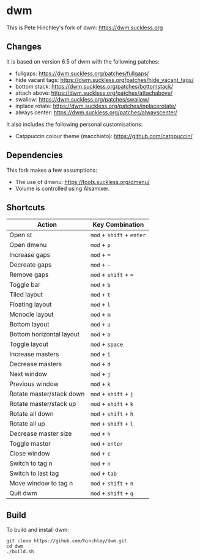 # dwm
This is Pete Hinchley's fork of dwm: https://dwm.suckless.org

## Changes
It is based on version 6.5 of dwm with the following patches:
- fullgaps: https://dwm.suckless.org/patches/fullgaps/
- hide vacant tags: https://dwm.suckless.org/patches/hide_vacant_tags/
- bottom stack: https://dwm.suckless.org/patches/bottomstack/
- attach above: https://dwm.suckless.org/patches/attachabove/
- swallow: https://dwm.suckless.org/patches/swallow/
- inplace rotate: https://dwm.suckless.org/patches/inplacerotate/
- always center: https://dwm.suckless.org/patches/alwayscenter/

It also includes the following personal customisations:
- Catppuccin colour theme (macchiato): https://github.com/catppuccin/

## Dependencies
This fork makes a few assumptions:
- The use of dmenu: https://tools.suckless.org/dmenu/
- Volume is controlled using Alsamixer.

## Shortcuts
Action                   | Key Combination
---                      | ---
Open st                  | `mod` + `shift` + `enter`
Open dmenu               | `mod` + `p`
Increase gaps            | `mod` + `=`
Decreate gaps            | `mod` + `-`
Remove gaps              | `mod` + `shift` + `=`
Toggle bar               | `mod` + `b`
Tiled layout             | `mod` + `t`
Floating layout          | `mod` + `l`
Monocle layout           | `mod` + `m`
Bottom layout            | `mod` + `u`
Bottom horizontal layout | `mod` + `o`
Toggle layout            | `mod` + `space`
Increase masters         | `mod` + `i`
Decrease masters         | `mod` + `d`
Next window              | `mod` + `j`
Previous window          | `mod` + `k`
Rotate master/stack down | `mod` + `shift` + `j`
Rotate master/stack up   | `mod` + `shift` + `k`
Rotate all down          | `mod` + `shift` + `h`
Rotate all up            | `mod` + `shift` + `l`
Decrease master size     | `mod` + `h`
Toggle master            | `mod` + `enter`
Close window             | `mod` + `c`
Switch to tag n          | `mod` + `n`
Switch to last tag       | `mod` + `tab`
Move window to tag n     | `mod` + `shift` + `n`
Quit dwm                 | `mod` + `shift` + `q`

## Build
To build and install dwm:

```
git clone https://gihub.com/hinchley/dwm.git
cd dwm
./build.sh
```
